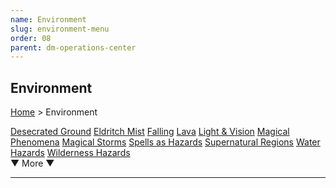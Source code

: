 ```yaml
---
name: Environment
slug: environment-menu
order: 08
parent: dm-operations-center
---
```

## Environment
[Home](dm-operations-center) > Environment

<div class="menu-container">
    <a href="desecrated-ground">Desecrated Ground</a>
    <a href="eldritch-mist">Eldritch Mist</a>
    <a href="falling">Falling</a>
    <a href="lava">Lava</a>
    <a href="light-and-vision">Light & Vision</a>
    <a href="magical-phenomena">Magical Phenomena</a>
    <a href="magical-storms">Magical Storms</a>
    <a href="spells-as-hazards">Spells as Hazards</a>
    <a href="supernatural-regions">Supernatural Regions</a>
    <a href="water-hazards">Water Hazards</a>
    <a href="wilderness-hazards">Wilderness Hazards</a>
    <a href="."></a>
    <a href="."></a>
    <a href="."></a>
    <a href="."></a>
</div>
<div class="more">▼ More ▼</div>
<div class="menu-container">
    <a href="."></a>
    <a href="."></a>
    <a href="."></a>
    <a href="."></a>
    <a href="."></a>
    <a href="."></a>
    <a href="."></a>
    <a href="."></a>
    <a href="."></a>
    <a href="."></a>
    <a href="."></a>
    <a href="."></a>
    <a href="."></a>
    <a href="."></a>
    <a href="."></a>
</div>
<hr/>